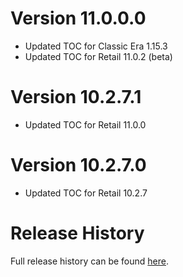 # Version 11.0.0.0

* Updated TOC for Classic Era 1.15.3
* Updated TOC for Retail 11.0.2 (beta)

# Version 10.2.7.1

* Updated TOC for Retail 11.0.0

# Version 10.2.7.0

* Updated TOC for Retail 10.2.7

# Release History

Full release history can be found [here](https://github.com/kstange/MasqueBlizzBars/wiki/Release-Notes).
